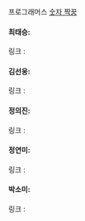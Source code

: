 프로그래머스 [숫자 짝꿍](https://school.programmers.co.kr/learn/courses/30/lessons/131128)<br>

#### 최태승:
링크 : 

#### 김선웅: 
링크 :

#### 정의진:
링크 :

#### 정연미: 
링크 : 

#### 박소미:
링크 : 
